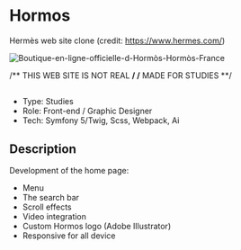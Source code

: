 # Hormos
Hermès web site clone (credit: https://www.hermes.com/)

![Boutique-en-ligne-officielle-d-Hormòs-Hormòs-France](https://user-images.githubusercontent.com/79086040/209865404-bcd8bae2-9ecb-441d-a757-a8519f1312ec.png)

/** THIS WEB SITE IS NOT REAL **/ 
/** MADE FOR STUDIES **/
## 
- Type: Studies
- Role: Front-end / Graphic Designer
- Tech: Symfony 5/Twig, Scss, Webpack, Ai

## Description
Development of the home page:

- Menu 
- The search bar
- Scroll effects
- Video integration
- Custom Hormos logo (Adobe Illustrator)
- Responsive for all device
##

